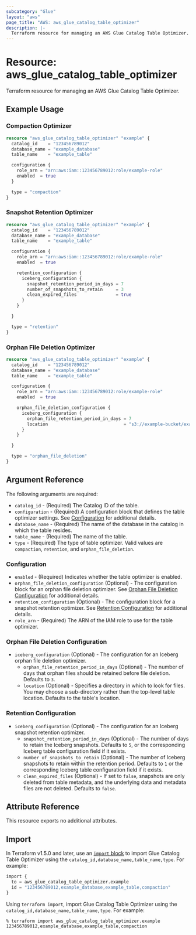 ```yaml
---
subcategory: "Glue"
layout: "aws"
page_title: "AWS: aws_glue_catalog_table_optimizer"
description: |-
  Terraform resource for managing an AWS Glue Catalog Table Optimizer.
---
```


# Resource: aws_glue_catalog_table_optimizer

Terraform resource for managing an AWS Glue Catalog Table Optimizer.

## Example Usage

### Compaction Optimizer

```terraform
resource "aws_glue_catalog_table_optimizer" "example" {
  catalog_id    = "123456789012"
  database_name = "example_database"
  table_name    = "example_table"

  configuration {
    role_arn = "arn:aws:iam::123456789012:role/example-role"
    enabled  = true
  }

  type = "compaction"
}
```

### Snapshot Retention Optimizer

```terraform
resource "aws_glue_catalog_table_optimizer" "example" {
  catalog_id    = "123456789012"
  database_name = "example_database"
  table_name    = "example_table"

  configuration {
    role_arn = "arn:aws:iam::123456789012:role/example-role"
    enabled  = true

    retention_configuration {
      iceberg_configuration {
        snapshot_retention_period_in_days = 7
        number_of_snapshots_to_retain     = 3
        clean_expired_files     		  = true
      }
    }

  }

  type = "retention"
}
```

### Orphan File Deletion Optimizer

```terraform
resource "aws_glue_catalog_table_optimizer" "example" {
  catalog_id    = "123456789012"
  database_name = "example_database"
  table_name    = "example_table"

  configuration {
    role_arn = "arn:aws:iam::123456789012:role/example-role"
    enabled  = true

    orphan_file_deletion_configuration {
      iceberg_configuration {
        orphan_file_retention_period_in_days = 7
        location                             = "s3://example-bucket/example_table/"
      }
    }

  }

  type = "orphan_file_deletion"
}
```

## Argument Reference

The following arguments are required:

* `catalog_id` - (Required) The Catalog ID of the table.
* `configuration` - (Required) A configuration block that defines the table optimizer settings. See [Configuration](#configuration) for additional details.
* `database_name` - (Required) The name of the database in the catalog in which the table resides.
* `table_name` - (Required) The name of the table.
* `type` - (Required) The type of table optimizer. Valid values are `compaction`, `retention`, and `orphan_file_deletion`.

### Configuration

* `enabled` - (Required) Indicates whether the table optimizer is enabled.
* `orphan_file_deletion_configuration` (Optional) - The configuration block for an orphan file deletion optimizer. See [Orphan File Deletion Configuration](#orphan-file-deletion-configuration) for additional details.
* `retention_configuration` (Optional) - The configuration block for a snapshot retention optimizer. See [Retention Configuration](#retention-configuration) for additional details.
* `role_arn` - (Required) The ARN of the IAM role to use for the table optimizer.

### Orphan File Deletion Configuration

* `iceberg_configuration` (Optional) - The configuration for an Iceberg orphan file deletion optimizer.
    * `orphan_file_retention_period_in_days` (Optional) - The number of days that orphan files should be retained before file deletion. Defaults to `3`.
    * `location` (Optional) - Specifies a directory in which to look for files. You may choose a sub-directory rather than the top-level table location. Defaults to the table's location.
  
### Retention Configuration

* `iceberg_configuration` (Optional) - The configuration for an Iceberg snapshot retention optimizer.
    * `snapshot_retention_period_in_days` (Optional) - The number of days to retain the Iceberg snapshots. Defaults to `5`, or the corresponding Iceberg table configuration field if it exists.
    * `number_of_snapshots_to_retain` (Optional) - The number of Iceberg snapshots to retain within the retention period. Defaults to `1` or the corresponding Iceberg table configuration field if it exists.
    * `clean_expired_files` (Optional) - If set to `false`, snapshots are only deleted from table metadata, and the underlying data and metadata files are not deleted. Defaults to `false`.

## Attribute Reference

This resource exports no additional attributes.

## Import

In Terraform v1.5.0 and later, use an [`import` block](https://developer.hashicorp.com/terraform/language/import) to import Glue Catalog Table Optimizer using the `catalog_id,database_name,table_name,type`. For example:

```terraform
import {
  to = aws_glue_catalog_table_optimizer.example
  id = "123456789012,example_database,example_table,compaction"
}
```

Using `terraform import`, import Glue Catalog Table Optimizer using the `catalog_id,database_name,table_name,type`. For example:

```console
% terraform import aws_glue_catalog_table_optimizer.example 123456789012,example_database,example_table,compaction
```
